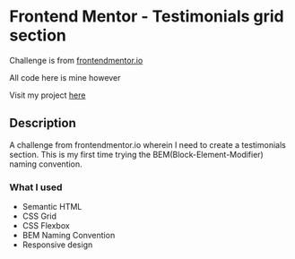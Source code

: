 # Frontend Mentor - Testimonials grid section

Challenge is from [frontendmentor.io](https://www.frontendmentor.io)

All code here is mine however

Visit my project [here](https://testimonial-grid-section-neon.vercel.app)

## Description

A challenge from frontendmentor.io wherein I need to
create a testimonials section. This is my first time
trying the BEM(Block-Element-Modifier) naming convention.

### What I used

* Semantic HTML
* CSS Grid
* CSS Flexbox
* BEM Naming Convention
* Responsive design
